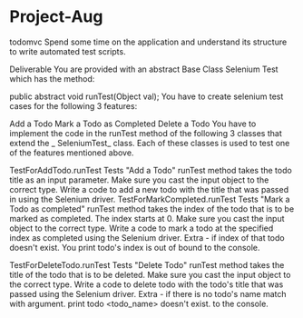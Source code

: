 # Project-Aug

todomvc Spend some time on the application and understand its structure to write automated test scripts.

Deliverable
You are provided with an abstract Base Class Selenium Test which has the method:

public abstract void runTest(Object val);
You have to create selenium test cases for the following 3 features:

Add a Todo
Mark a Todo as Completed
Delete a Todo
You have to implement the code in the runTest method of the following 3 classes that extend the _ SeleniumTest_ class. Each of these classes is used to test one of the features mentioned above.

TestForAddTodo.runTest
Tests "Add a Todo"
runTest method takes the todo title as an input parameter. Make sure you cast the input object to the correct type.
Write a code to add a new todo with the title that was passed in using the Selenium driver.
TestForMarkCompleted.runTest
Tests "Mark a Todo as completed"
runTest method takes the index of the todo that is to be marked as completed. The index starts at 0. Make sure you cast the input object to the correct type.
Write a code to mark a todo at the specified index as completed using the Selenium driver.
Extra - if index of that todo doesn't exist. You print todo's index is out of bound to the console.

TestForDeleteTodo.runTest
Tests "Delete Todo"
runTest method takes the title of the todo that is to be deleted. Make sure you cast the input object to the correct type.
Write a code to delete todo with the todo's title that was passed using the Selenium driver.
Extra - if there is no todo's name match with argument. print todo <todo_name> doesn't  exist. to the console.
